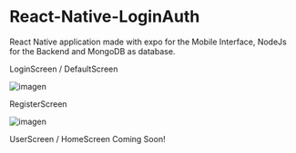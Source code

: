 # React-Native-LoginAuth

React Native application made with expo for the Mobile Interface, NodeJs for the Backend and MongoDB as database.

LoginScreen / DefaultScreen 

![imagen](https://user-images.githubusercontent.com/68347411/214861644-5c851748-928c-4910-b922-665750bdde00.png)

RegisterScreen

![imagen](https://user-images.githubusercontent.com/68347411/214861798-c281a943-3e19-40c9-82b9-2298766e6419.png)

UserScreen / HomeScreen
Coming Soon!
